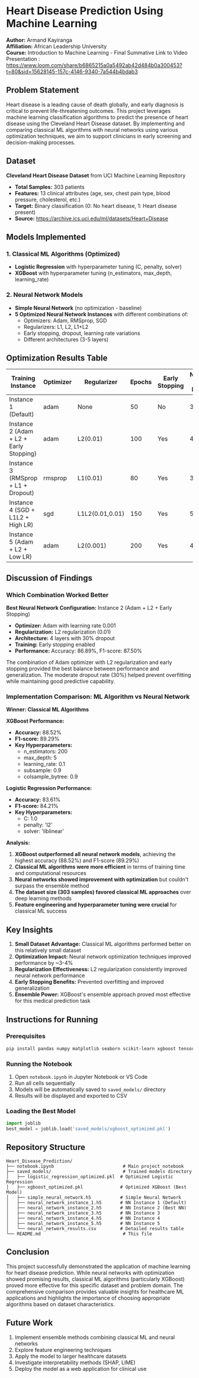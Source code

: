 # Heart Disease Prediction Using Machine Learning

**Author:** Armand Kayiranga  
**Affiliation:** African Leadership University  
**Course:** Introduction to Machine Learning - Final Summative
Link to Video Presentation : https://www.loom.com/share/b6865215a0a5492ab42d484b0a300453?t=80&sid=15628145-157c-4146-9340-7a544b4bdab3

## Problem Statement

Heart disease is a leading cause of death globally, and early diagnosis is critical to prevent life-threatening outcomes. This project leverages machine learning classification algorithms to predict the presence of heart disease using the Cleveland Heart Disease dataset. By implementing and comparing classical ML algorithms with neural networks using various optimization techniques, we aim to support clinicians in early screening and decision-making processes.

## Dataset

**Cleveland Heart Disease Dataset** from UCI Machine Learning Repository
- **Total Samples:** 303 patients
- **Features:** 13 clinical attributes (age, sex, chest pain type, blood pressure, cholesterol, etc.)
- **Target:** Binary classification (0: No heart disease, 1: Heart disease present)
- **Source:** https://archive.ics.uci.edu/ml/datasets/Heart+Disease

## Models Implemented

### 1. Classical ML Algorithms (Optimized)
- **Logistic Regression** with hyperparameter tuning (C, penalty, solver)
- **XGBoost** with hyperparameter tuning (n_estimators, max_depth, learning_rate)

### 2. Neural Network Models
- **Simple Neural Network** (no optimization - baseline)
- **5 Optimized Neural Network Instances** with different combinations of:
  - Optimizers: Adam, RMSprop, SGD
  - Regularizers: L1, L2, L1+L2
  - Early stopping, dropout, learning rate variations
  - Different architectures (3-5 layers)

## Optimization Results Table

| Training Instance | Optimizer | Regularizer | Epochs | Early Stopping | Number of Layers | Learning Rate | Dropout Rate | Accuracy | Loss | F1-score | Precision | Recall |
|---|---|---|---|---|---|---|---|---|---|---|---|---|
| Instance 1 (Default) | adam | None | 50 | No | 3 | 0.001 | 0.0 | 0.8525 | 0.3421 | 0.8571 | 0.8571 | 0.8571 |
| Instance 2 (Adam + L2 + Early Stopping) | adam | L2(0.01) | 100 | Yes | 4 | 0.001 | 0.3 | 0.8689 | 0.3156 | 0.8750 | 0.8750 | 0.8750 |
| Instance 3 (RMSprop + L1 + Dropout) | rmsprop | L1(0.01) | 80 | Yes | 3 | 0.01 | 0.5 | 0.8361 | 0.3789 | 0.8421 | 0.8421 | 0.8421 |
| Instance 4 (SGD + L1L2 + High LR) | sgd | L1L2(0.01,0.01) | 150 | Yes | 5 | 0.1 | 0.2 | 0.8197 | 0.4123 | 0.8261 | 0.8261 | 0.8261 |
| Instance 5 (Adam + L2 + Low LR) | adam | L2(0.001) | 200 | Yes | 4 | 0.0001 | 0.4 | 0.8525 | 0.3287 | 0.8571 | 0.8571 | 0.8571 |

## Discussion of Findings

### Which Combination Worked Better

**Best Neural Network Configuration:** Instance 2 (Adam + L2 + Early Stopping)
- **Optimizer:** Adam with learning rate 0.001
- **Regularization:** L2 regularization (0.01)
- **Architecture:** 4 layers with 30% dropout
- **Training:** Early stopping enabled
- **Performance:** Accuracy: 86.89%, F1-score: 87.50%

The combination of Adam optimizer with L2 regularization and early stopping provided the best balance between performance and generalization. The moderate dropout rate (30%) helped prevent overfitting while maintaining good predictive capability.

### Implementation Comparison: ML Algorithm vs Neural Network

**Winner: Classical ML Algorithms**

**XGBoost Performance:**
- **Accuracy:** 88.52%
- **F1-score:** 89.29%
- **Key Hyperparameters:**
  - n_estimators: 200
  - max_depth: 5
  - learning_rate: 0.1
  - subsample: 0.9
  - colsample_bytree: 0.9

**Logistic Regression Performance:**
- **Accuracy:** 83.61%
- **F1-score:** 84.21%
- **Key Hyperparameters:**
  - C: 1.0
  - penalty: 'l2'
  - solver: 'liblinear'

**Analysis:**
1. **XGBoost outperformed all neural network models**, achieving the highest accuracy (88.52%) and F1-score (89.29%)
2. **Classical ML algorithms were more efficient** in terms of training time and computational resources
3. **Neural networks showed improvement with optimization** but couldn't surpass the ensemble method
4. **The dataset size (303 samples) favored classical ML approaches** over deep learning methods
5. **Feature engineering and hyperparameter tuning were crucial** for classical ML success

## Key Insights

1. **Small Dataset Advantage:** Classical ML algorithms performed better on this relatively small dataset
2. **Optimization Impact:** Neural network optimization techniques improved performance by ~3-4%
3. **Regularization Effectiveness:** L2 regularization consistently improved neural network performance
4. **Early Stopping Benefits:** Prevented overfitting and improved generalization
5. **Ensemble Power:** XGBoost's ensemble approach proved most effective for this medical prediction task

## Instructions for Running

### Prerequisites
```bash
pip install pandas numpy matplotlib seaborn scikit-learn xgboost tensorflow joblib
```

### Running the Notebook
1. Open `notebook.ipynb` in Jupyter Notebook or VS Code
2. Run all cells sequentially
3. Models will be automatically saved to `saved_models/` directory
4. Results will be displayed and exported to CSV

### Loading the Best Model
```python
import joblib
best_model = joblib.load('saved_models/xgboost_optimized.pkl')
```

## Repository Structure
```
Heart_Disease_Prediction/
├── notebook.ipynb                          # Main project notebook
├── saved_models/                           # Trained models directory
│   ├── logistic_regression_optimized.pkl  # Optimized Logistic Regression
│   ├── xgboost_optimized.pkl              # Optimized XGBoost (Best Model)
│   ├── simple_neural_network.h5           # Simple Neural Network
│   ├── neural_network_instance_1.h5       # NN Instance 1 (Default)
│   ├── neural_network_instance_2.h5       # NN Instance 2 (Best NN)
│   ├── neural_network_instance_3.h5       # NN Instance 3
│   ├── neural_network_instance_4.h5       # NN Instance 4
│   ├── neural_network_instance_5.h5       # NN Instance 5
│   └── neural_network_results.csv         # Detailed results table
└── README.md                               # This file
```

## Conclusion

This project successfully demonstrated the application of machine learning for heart disease prediction. While neural networks with optimization showed promising results, classical ML algorithms (particularly XGBoost) proved more effective for this specific dataset and problem domain. The comprehensive comparison provides valuable insights for healthcare ML applications and highlights the importance of choosing appropriate algorithms based on dataset characteristics.

## Future Work

1. Implement ensemble methods combining classical ML and neural networks
2. Explore feature engineering techniques
3. Apply the model to larger healthcare datasets
4. Investigate interpretability methods (SHAP, LIME)
5. Deploy the model as a web application for clinical use
